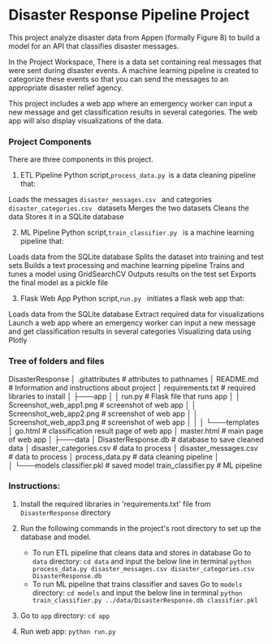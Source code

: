 # Disaster Response Pipeline Project
This project analyze disaster data from Appen (formally Figure 8) to build a model for an API that classifies disaster messages.

In the Project Workspace, There is a data set containing real messages that were sent during disaster events. A  machine learning pipeline is created to categorize these events so that you can send the messages to an appropriate disaster relief agency.

This project  includes a web app where an emergency worker can input a new message and get classification results in several categories. The web app will also display visualizations of the data.

### Project Components
There are three components in this project.

1. ETL Pipeline
Python script,`process_data.py `is a data cleaning pipeline that:

Loads the messages `disaster_messages.csv ` and categories `disaster_categories.csv ` datasets
Merges the two datasets
Cleans the data
Stores it in a SQLite database

2. ML Pipeline
Python script,`train_classifier.py ` is a machine learning pipeline that:

Loads data from the SQLite database
Splits the dataset into training and test sets
Builds a text processing and machine learning pipeline
Trains and tunes a model using GridSearchCV
Outputs results on the test set
Exports the final model as a pickle file

3. Flask Web App
Python script,`run.py ` initiates a flask web app that:

Loads data from the SQLite database
Extract required data for visualizations
Launch a web app where an emergency worker can input a new message and get classification results in several categories
Visualizing data using Plotly

### Tree of folders and files
DisasterResponse
│   .gitattributes # attributes to pathnames
│   README.md # Information and instructions about project
│   requirements.txt # required libraries to install
│
├───app
│   │   run.py # Flask file that runs app
│   │   Screenshot_web_app1.png # screenshot of web app
│   │   Screenshot_web_app2.png # screenshot of web app
│   │   Screenshot_web_app3.png # screenshot of web app
│   │
│   └───templates
│           go.html # classification result page of web app
│           master.html # main page of web app
│
├───data
│       DisasterResponse.db # database to save cleaned data
│       disaster_categories.csv # data to process
│       disaster_messages.csv # data to process
│       process_data.py # data cleaning pipeline
│       
│
└───models
        classifier.pkl # saved model
        train_classifier.py # ML pipeline

### Instructions:
1. Install the required libraries in 'requirements.txt' file from `DisasterResponse` directory
1. Run the following commands in the project's root directory to set up the database and model.

    - To run ETL pipeline that cleans data and stores in database
      Go to `data` directory: `cd data` and input the below line in terminal
        `python process_data.py disaster_messages.csv disaster_categories.csv DisasterResponse.db`
    - To run ML pipeline that trains classifier and saves
      Go to `models` directory: `cd models` and input the below line in terminal
        `python train_classifier.py ../data/DisasterResponse.db classifier.pkl`

2. Go to `app` directory: `cd app`

3. Run web app: `python run.py`

